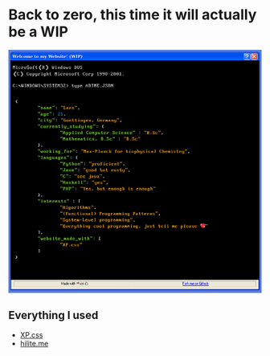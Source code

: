 # Back to zero, this time it will actually be a WIP

![My website](./website.png)

## Everything I used
- [XP.css](https://botoxparty.github.io/XP.css/)
- [hilite.me](http://hilite.me/)
